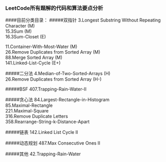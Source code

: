 ### LeetCode所有题解的代码和算法要点分析
####目前分类目录：
#####双指针
3.Longest Substring Without Repeating Character (M)  
15.3Sum  (M)  
16.3Sum-Closet (E)  

11.Container-With-Most-Water	(M)  
26.Remove Duplicates from Sorted Array (M)  
88.Merge Sorted Array (M)  
141.Linked-List-Cycle (E+)   

#####二分法
4.Median-of-Two-Sorted-Arrays	(H)  
26.Remove Duplicates from Sorted Array	(H-)

#####BSF
407.Trapping-Rain-Water-II	

#####贪心法
84.Largest-Rectangle-in-Histogram	
85.Maximal-Rectangle	
221.Maximal-Square  
316.Remove Duplicate Letters  
358.Rearrange-String-k-Distance-Apart

#####链表
142.Linked List Cycle II

#####动态规划
487.Max Consecutive Ones II 

#####其他
42.Trapping-Rain-Water	
